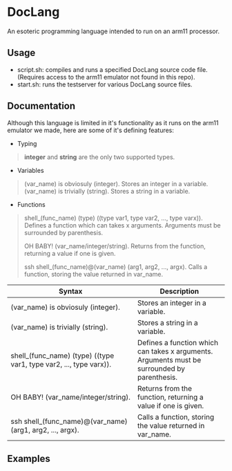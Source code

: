 # DocLang
An esoteric programming language intended to run on an arm11 processor.

## Usage
* script.sh: compiles and runs a specified DocLang source code file. (Requires access to the arm11 emulator not found in this repo).
* start.sh: runs the testserver for various DocLang source files.

## Documentation

Although this language is limited in it's functionality as it runs on the arm11 emulator we made, here are some of it's defining features:

* Typing

> **integer** and **string** are the only two supported types.

* Variables

> (var_name) is obviosuly (integer). Stores an integer in a variable.
> (var_name) is trivially (string). Stores a string in a variable.

* Functions


> shell_(func_name) (type) ((type var1, type var2, ..., type varx)). Defines a function which can takes x arguments. Arguments must be surrounded by parenthesis.
> 
> OH BABY! (var_name/integer/string). Returns from the function, returning a value if one is given.
> 
> ssh shell_(func_name)@(var_name) (arg1, arg2, ..., argx). Calls a function, storing the value returned in var_name.

| Syntax                                                             | Description                                                                                  |
|--------------------------------------------------------------------|----------------------------------------------------------------------------------------------|
| (var_name) is obviosuly (integer).                                 | Stores an integer in a variable.                                                             |
| (var_name) is trivially (string).                                  | Stores a string in a variable.                                                               |
| shell_(func_name) (type) ((type var1, type var2, ..., type varx)). | Defines a function which can takes x arguments. Arguments must be surrounded by parenthesis. |
| OH BABY! (var_name/integer/string).                                | Returns from the function, returning a value if one is given.                                |
| ssh shell_(func_name)@(var_name) (arg1, arg2, ..., argx).          | Calls a function, storing the value returned in var_name.                                    |

## Examples
